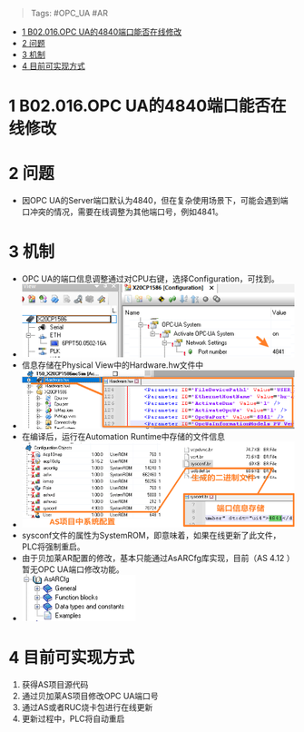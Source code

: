 > Tags: #OPC_UA #AR

- [1 B02.016.OPC UA的4840端口能否在线修改](#_1-b02016opc-ua%E7%9A%844840%E7%AB%AF%E5%8F%A3%E8%83%BD%E5%90%A6%E5%9C%A8%E7%BA%BF%E4%BF%AE%E6%94%B9)
- [2 问题](#_2-%E9%97%AE%E9%A2%98)
- [3 机制](#_3-%E6%9C%BA%E5%88%B6)
- [4 目前可实现方式](#_4-%E7%9B%AE%E5%89%8D%E5%8F%AF%E5%AE%9E%E7%8E%B0%E6%96%B9%E5%BC%8F)

# 1 B02.016.OPC UA的4840端口能否在线修改

# 2 问题

- 因OPC UA的Server端口默认为4840，但在复杂使用场景下，可能会遇到端口冲突的情况，需要在线调整为其他端口号，例如4841。

# 3 机制

- OPC UA的端口信息调整通过对CPU右键，选择Configuration，可找到。
- ![](FILES/016OPC%20UA的4840端口能否在线修改/image-20221220113949307.png)
- 信息存储在Physical View中的Hardware.hw文件中
- ![](FILES/016OPC%20UA的4840端口能否在线修改/image-20221220114352255.png)
- 在编译后，运行在Automation Runtime中存储的文件信息
- ![](FILES/016OPC%20UA的4840端口能否在线修改/image-20221220115206984.png)
- sysconf文件的属性为SystemROM，即意味着，如果在线更新了此文件，PLC将强制重启。
- 由于贝加莱AR配置的修改，基本只能通过AsARCfg库实现，目前（AS 4.12 ）暂无OPC UA端口修改功能。
- ![](FILES/016OPC%20UA的4840端口能否在线修改/image-20221220115537261.png)

# 4 目前可实现方式

1. 获得AS项目源代码
2. 通过贝加莱AS项目修改OPC UA端口号
3. 通过AS或者RUC烧卡包进行在线更新
4. 更新过程中，PLC将自动重启

